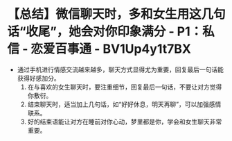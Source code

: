 # 【总结】微信聊天时，多和女生用这几句话“收尾”，她会对你印象满分 - P1：私信 - 恋爱百事通 - BV1Up4y1t7BX

-   通过手机进行情感交流越来越多，聊天方式显得尤为重要，回复最后一句话能获得好感加分。
    1.  在与喜欢的女生聊天时，要注重细节，回复最后一句话，不要让对方觉得你敷衍。
    2.  结束聊天时，适当加上几句话，如“好好休息，明天再聊”，可以加强感情联系。
    3.  好的结束语能让对方在睡前对你心动，梦里都是你，学会和女生聊天非常重要。